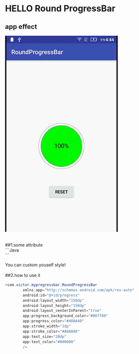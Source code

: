 # HELLO Round ProgressBar
## app effect

![effect](https://github.com/victorfan336/RoundProgressBar/blob/master/progress~1.gif)

<br/>
##1.some attribute<br/>
```Java
  <declare-styleable name="RoundProgressBar">
        <attr name="text_color" format="color" />
        <attr name="progress_color" format="color" />
        <attr name="stroke_color" format="color" />
        <attr name="progress_background_color" format="color" />
        <attr name="text_size" format="dimension" />
        <attr name="stroke_width" format="dimension" />
    </declare-styleable>
<br/>
```

You can custom youself style!<br/><br/>
##2.how to use it<br/>
```Java
<com.victor.myprogressbar.RoundProgressBar
        xmlns:app="http://schemas.android.com/apk/res-auto"
        android:id="@+id/progress"
        android:layout_width="150dp"
        android:layout_height="150dp"
        android:layout_centerInParent="true"
        app:progress_background_color="#00ff00"
        app:progress_color="#408A40"
        app:stroke_width="1dp"
        app:stroke_color="#A0A0A0"
        app:text_size="20dp"
        app:text_color="#000000"
        />
```
<br/>
